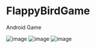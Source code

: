<h1>FlappyBirdGame</h1>
Android Game

![image](https://github.com/zehrasbr/FlappyBirdGame/assets/120209419/11d658a9-9fd6-4d72-8dea-a517c4cc0323)
![image](https://github.com/zehrasbr/FlappyBirdGame/assets/120209419/3c338cb4-d54a-4481-bb1f-4aed61dfd40d)
![image](https://github.com/zehrasbr/FlappyBirdGame/assets/120209419/29f255c8-eb31-45fe-91f1-6443a3855f68)
